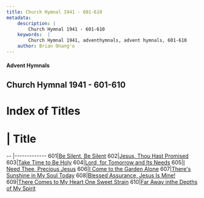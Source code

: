 ```yaml
---
title: Church Hymnal 1941 - 601-610
metadata:
    description: |
        Church Hymnal 1941 - 601-610
    keywords:  |
        Church Hymnal 1941, adventhymnals, advent hymnals, 601-610
    author: Brian Onang'o
---
```


#### Advent Hymnals
## Church Hymnal 1941 - 601-610

# Index of Titles
# | Title                        
-- |-------------
601|[Be Silent, Be Silent](/church-hymnal/CH/601-700/601-610/Be-Silent,-Be-Silent)
602|[Jesus, Thou Hast Promised](/church-hymnal/CH/601-700/601-610/Jesus,-Thou-Hast-Promised)
603|[Take Time to Be Holy](/church-hymnal/CH/601-700/601-610/Take-Time-to-Be-Holy)
604|[Lord, for Tomorrow and Its Needs](/church-hymnal/CH/601-700/601-610/Lord,-for-Tomorrow-and-Its-Needs)
605|[I Need Thee, Precious Jesus](/church-hymnal/CH/601-700/601-610/I-Need-Thee,-Precious-Jesus)
606|[I Come to the Garden Alone](/church-hymnal/CH/601-700/601-610/I-Come-to-the-Garden-Alone)
607|[There's Sunshine in My Soul Today](/church-hymnal/CH/601-700/601-610/There's-Sunshine-in-My-Soul-Today)
608|[Blessed Assurance, Jesus Is Mine!](/church-hymnal/CH/601-700/601-610/Blessed-Assurance,-Jesus-Is-Mine!)
609|[There Comes to My Heart One Sweet Strain](/church-hymnal/CH/601-700/601-610/There-Comes-to-My-Heart-One-Sweet-Strain)
610|[Far Away inthe Depths of My Spirit](/church-hymnal/CH/601-700/601-610/Far-Away-inthe-Depths-of-My-Spirit)
